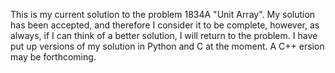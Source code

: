 This is my current solution to the problem 1834A "Unit Array". My solution has been accepted, and therefore I consider it to be complete, however, as always, if I can think of a better solution, I will return to the problem. I have put up versions of my solution in Python and C at the moment. A C++ ersion may be forthcoming.